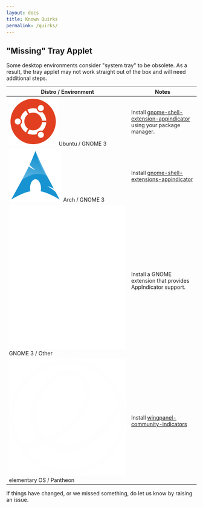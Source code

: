 ```yaml
---
layout: docs
title: Known Quirks
permalink: /quirks/
---
```


## "Missing" Tray Applet

Some desktop environments consider "system tray" to be obsolete.
As a result, the tray applet may not work straight out of the box
and will need additional steps.

| Distro / Environment          | Notes                                           |
| ----------------------------- | ----------------------------------------------- |
| ![](/images/distros/ubuntu.svg) Ubuntu / GNOME 3 | Install [gnome-shell-extension-appindicator](https://packages.ubuntu.com/focal/gnome-shell-extension-appindicator) using your package manager.
| ![](/images/distros/arch.svg) Arch / GNOME 3 | Install [gnome-shell-extensions-appindicator](https://archlinux.org/packages/extra/any/gnome-shell-extension-appindicator/)
| ![](/images/distros/gnome.svg) GNOME 3 / Other | Install a GNOME extension that provides AppIndicator support.
| ![](/images/distros/elementary.svg) elementary OS / Pantheon  | Install [wingpanel-community-indicators](https://github.com/MvBonin/wingpanel-community-indicators)

If things have changed, or we missed something, do let us know by raising an issue.
